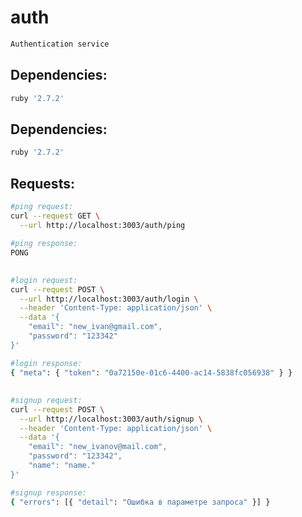 # auth
```sh
Authentication service
```
## Dependencies:
```sh
ruby '2.7.2'
```
## Dependencies:
```sh
ruby '2.7.2'
```
## Requests:
```sh
#ping request:
curl --request GET \
  --url http://localhost:3003/auth/ping
```
```sh
#ping response:
PONG
```
##
```sh
#login request:
curl --request POST \
  --url http://localhost:3003/auth/login \
  --header 'Content-Type: application/json' \
  --data '{
	"email": "new_ivan@gmail.com",
	"password": "123342"
}'
```
```sh
#login response:
{ "meta": { "token": "0a72150e-01c6-4400-ac14-5838fc056938" } }
```
##
```sh
#signup request:
curl --request POST \
  --url http://localhost:3003/auth/signup \
  --header 'Content-Type: application/json' \
  --data '{
	"email": "new_ivanov@mail.com",
	"password": "123342",
	"name": "name."
}'
```
```sh
#signup response:
{ "errors": [{ "detail": "Ошибка в параметре запроса" }] }
```